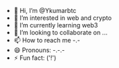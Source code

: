 - 👋 Hi, I’m @Ykumarbtc
- 👀 I’m interested in web and crypto
- 🌱 I’m currently learning web3
- 💞️ I’m looking to collaborate on ...
- 📫 How to reach me -.-
- 😄 Pronouns: -.-.-
- ⚡ Fun fact: ('!')

<!---
Ykumarbtc/Ykumarbtc is a ✨ special ✨ repository because its `README.md` (this file) appears on your GitHub profile.
You can click the Preview link to take a look at your changes.
--->
